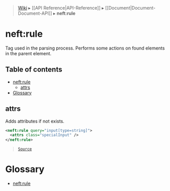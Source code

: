 > [Wiki](Home) ▸ [[API Reference|API-Reference]] ▸ [[Document|Document-Document-API]] ▸ **neft:rule**

# neft:rule

Tag used in the parsing process.
Performs some actions on found elements in the parent element.

## Table of contents
* [neft:rule](#neftrule)
  * [attrs](#attrs)
* [Glossary](#glossary)

## attrs

Adds attributes if not exists.

```xml
<neft:rule query="input[type=string]">
  <attrs class="specialInput" />
</neft:rule>
```

> [`Source`](/Neft-io/neft/blob/b07f8471f0eea285e6ecaed7d5dc667674e2a4ae/src/document/file/parse/rules.litcoffee#attrs)

# Glossary

- [neft:rule](#neft:rule)

